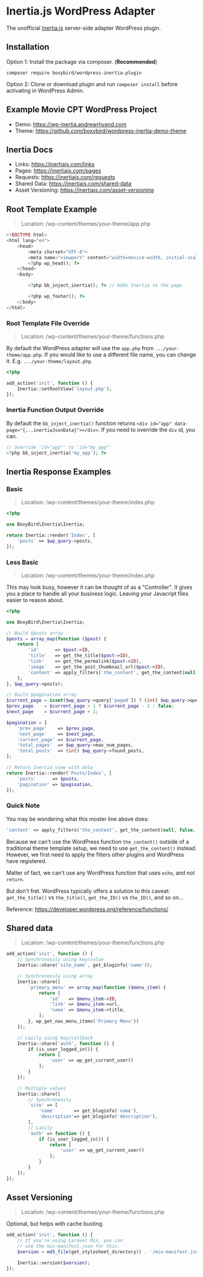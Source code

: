# Inertia.js WordPress Adapter

The unofficial [Inertia.js](https://inertiajs.com) server-side adapter WordPress plugin.

## Installation

Option 1: Install the package via composer. (**Recommended**)

```
composer require boxybird/wordpress-inertia-plugin
```

Option 2: Clone or download plugin and run `composer install` before activating in WordPress Admin.

## Example Movie CPT WordPress Project
- Demo: https://wp-inertia.andrewrhyand.com
- Theme: https://github.com/boxybird/wordpress-inertia-demo-theme

## Inertia Docs

- Links: https://inertiajs.com/links
- Pages: https://inertiajs.com/pages
- Requests: https://inertiajs.com/requests
- Shared Data: https://inertiajs.com/shared-data
- Asset Versioning: https://inertiajs.com/asset-versioning

## Root Template Example

> Location: /wp-content/themes/your-theme/app.php

```php
<!DOCTYPE html>
<html lang="en">
    <head>
        <meta charset="UTF-8">
        <meta name="viewport" content="width=device-width, initial-scale=1.0">
        <?php wp_head(); ?>
    </head>
    <body>

        <?php bb_inject_inertia(); ?> // Adds Inertia to the page

        <?php wp_footer(); ?>
    </body>
</html>
```

### Root Template File Override

> Location: /wp-content/themes/your-theme/functions.php

By default the WordPress adapter will use the `app.php` from `.../your-theme/app.php`. If you would like to use a different file name, you can change it. E.g. `.../your-theme/layout.php`.

```php
<?php

add_action('init', function () {
    Inertia::setRootView('layout.php');
});
```

### Inertia Function Output Override

By default the `bb_inject_inertia()` function returns `<div id="app" data-page="{...inertiaJsonData}"></div>`. If you need to override the `div` id, you can.

```php
// Override 'id="app"' to 'id="my_app"'
<?php bb_inject_inertia('my_app'); ?>
```

## Inertia Response Examples

### Basic

> Location: /wp-content/themes/your-theme/index.php

```php
<?php

use BoxyBird\Inertia\Inertia;

return Inertia::render('Index', [
    'posts' => $wp_query->posts,
]);
```

### Less Basic

> Location: /wp-content/themes/your-theme/index.php

This may look busy, however it can be thought of as a "Controller". It gives you a place to handle all your business logic. Leaving your Javacript files easier to reason about.

```php
<?php

use BoxyBird\Inertia\Inertia;

// Build $posts array
$posts = array_map(function ($post) {
    return [
        'id'      => $post->ID,
        'title'   => get_the_title($post->ID),
        'link'    => get_the_permalink($post->ID),
        'image'   => get_the_post_thumbnail_url($post->ID),
        'content' => apply_filters('the_content', get_the_content(null, false, $post->ID));
    ];
}, $wp_query->posts);

// Build $pagination array
$current_page = isset($wp_query->query['paged']) ? (int) $wp_query->query['paged'] : 1;
$prev_page    = $current_page > 1 ? $current_page - 1 : false;
$next_page    = $current_page + 1;

$pagination = [
    'prev_page'    => $prev_page,
    'next_page'    => $next_page,
    'current_page' => $current_page,
    'total_pages'  => $wp_query->max_num_pages,
    'total_posts'  => (int) $wp_query->found_posts,
];

// Return Inertia view with data
return Inertia::render('Posts/Index', [
    'posts'      => $posts,
    'pagination' => $pagination,
]);
```

### Quick Note

You may be wondering what this moster line above does:

```php
'content' => apply_filters('the_content', get_the_content(null, false, $post->ID));
```

Because we can't use the WordPress function `the_content()` outside of a traditional theme template setup, we need to use `get_the_content()` instead. However, we first need to apply the filters other plugins and WordPress have registered.

Matter of fact, we can't use any WordPress function that uses `echo`, and not `return`.

But don't fret. WordPress typically offers a solution to this caveat: `get_the_title()` vs `the_title()`, `get_the_ID()` vs `the_ID()`, and so on...

Reference: https://developer.wordpress.org/reference/functions/

## Shared data

> Location: /wp-content/themes/your-theme/functions.php

```php
add_action('init', function () {
    // Synchronously using key/value
    Inertia::share('site_name', get_bloginfo('name'));

    // Synchronously using array
    Inertia::share([
        'primary_menu' => array_map(function ($menu_item) {
            return [
                'id'   => $menu_item->ID,
                'link' => $menu_item->url,
                'name' => $menu_item->title,
            ];
        }, wp_get_nav_menu_items('Primary Menu'))
    ]);

    // Lazily using key/callback
    Inertia::share('auth', function () {
        if (is_user_logged_in()) {
            return [
                'user' => wp_get_current_user()
            ];
        }
    });

    // Multiple values
    Inertia::share([
        // Synchronously
        'site' => [
            'name'       => get_bloginfo('name'),
            'description'=> get_bloginfo('description'),
        ],
        // Lazily
        'auth' => function () {
            if (is_user_logged_in()) {
                return [
                    'user' => wp_get_current_user()
                ];
            }
        }
    ]);
});
```

## Asset Versioning

> Location: /wp-content/themes/your-theme/functions.php

Optional, but helps with cache busting.

```php
add_action('init', function () {
    // If you're using Laravel Mix, you can
    // use the mix-manifest.json for this.
    $version = md5_file(get_stylesheet_directory() . '/mix-manifest.json');

    Inertia::version($version);
});
```
